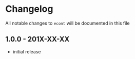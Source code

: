 # Changelog

All notable changes to `econt` will be documented in this file

## 1.0.0 - 201X-XX-XX

- initial release
